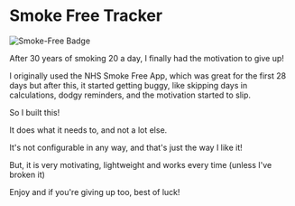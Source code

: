 # Smoke Free Tracker

![Smoke-Free Badge](https://img.shields.io/endpoint?url=https://smokefree.deaconsworld.org.uk/api/badge/)

After 30 years of smoking 20 a day, I finally had the motivation to give up!

I originally used the NHS Smoke Free App, which was great for the first 28 days but after this, it
started getting buggy, like skipping days in calculations, dodgy reminders, and the motivation
started to slip.

So I built this!

It does what it needs to, and not a lot else.

It's not configurable in any way, and that's just the way I like it!

But, it is very motivating, lightweight and works every time (unless I've broken it)

Enjoy and if you're giving up too, best of luck!

